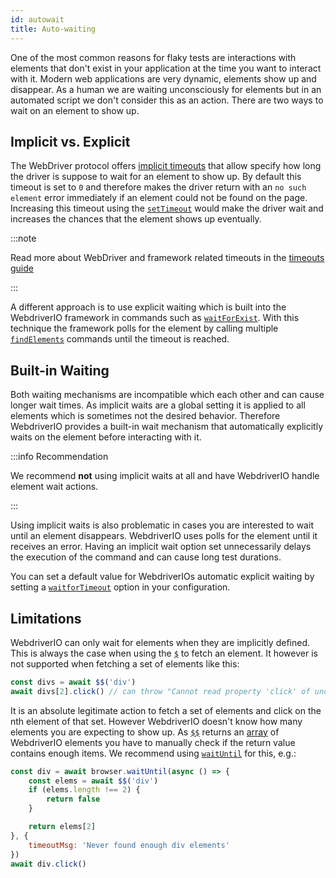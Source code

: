 ```yaml
---
id: autowait
title: Auto-waiting
---
```


One of the most common reasons for flaky tests are interactions with elements that don't exist in your application at the time you want to interact with it. Modern web applications are very dynamic, elements show up and disappear. As a human we are waiting unconsciously for elements but in an automated script we don't consider this as an action. There are two ways to wait on an element to show up.

## Implicit vs. Explicit

The WebDriver protocol offers [implicit timeouts](https://w3c.github.io/webdriver/#timeouts) that allow specify how long the driver is suppose to wait for an element to show up. By default this timeout is set to `0` and therefore makes the driver return with an `no such element` error immediately if an element could not be found on the page. Increasing this timeout using the [`setTimeout`](/docs/api/browser/setTimeout) would make the driver wait and increases the chances that the element shows up eventually.

:::note

Read more about WebDriver and framework related timeouts in the [timeouts guide](/docs/timeouts)

:::

A different approach is to use explicit waiting which is built into the WebdriverIO framework in commands such as [`waitForExist`](/docs/api/element/waitForExist). With this technique the framework polls for the element by calling multiple [`findElements`](/docs/api/webdriver#findelements) commands until the timeout is reached.

## Built-in Waiting

Both waiting mechanisms are incompatible which each other and can cause longer wait times. As implicit waits are a global setting it is applied to all elements which is sometimes not the desired behavior. Therefore WebdriverIO provides a built-in wait mechanism that automatically explicitly waits on the element before interacting with it.

:::info Recommendation

We recommend __not__ using implicit waits at all and have WebdriverIO handle element wait actions.

:::

Using implicit waits is also problematic in cases you are interested to wait until an element disappears. WebdriverIO uses polls for the element until it receives an error. Having an implicit wait option set unnecessarily delays the execution of the command and can cause long test durations.

You can set a default value for WebdriverIOs automatic explicit waiting by setting a [`waitforTimeout`](/docs/options#waitfortimeout) option in your configuration.

## Limitations

WebdriverIO can only wait for elements when they are implicitly defined. This is always the case when using the [`$`](/docs/api/browser/$) to fetch an element. It however is not supported when fetching a set of elements like this:

```js
const divs = await $$('div')
await divs[2].click() // can throw "Cannot read property 'click' of undefined"
```

It is an absolute legitimate action to fetch a set of elements and click on the nth element of that set. However WebdriverIO doesn't know how many elements you are expecting to show up. As [`$$`](/docs/api/browser/$$) returns an [array](https://developer.mozilla.org/en-US/docs/Web/JavaScript/Reference/Global_Objects/Array) of WebdriverIO elements you have to manually check if the return value contains enough items. We recommend using [`waitUntil`](/docs/api/browser/waitUntil) for this, e.g.:

```js
const div = await browser.waitUntil(async () => {
    const elems = await $$('div')
    if (elems.length !== 2) {
        return false
    }

    return elems[2]
}, {
    timeoutMsg: 'Never found enough div elements'
})
await div.click()
```
